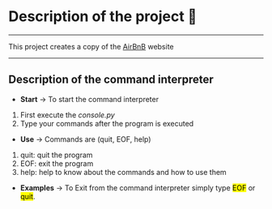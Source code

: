 # Description of the project 👾
---
This project creates a copy of the [AirBnB](https://airbnb.com) website

---
## Description of the command interpreter
- **Start** -> To start the command interpreter 
1. First execute the *console.py*
2. Type your commands after the program is executed
- **Use** -> Commands are (quit, EOF, help)
1. quit: quit the program
2. EOF: exit the program
3. help: help to know about the commands and how to use them
- **Examples** -> To Exit from the command interpreter simply type <mark>EOF</mark>
or <mark>quit</mark>.
